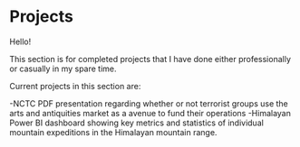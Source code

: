 # Projects
Hello!

This section is for completed projects that I have done either professionally or casually in my spare time. 

Current projects in this section are:
  
-NCTC PDF presentation regarding whether or not terrorist groups use the arts and antiquities market as a avenue to fund their operations
-Himalayan Power BI dashboard showing key metrics and statistics of individual mountain expeditions in the Himalayan mountain range.
